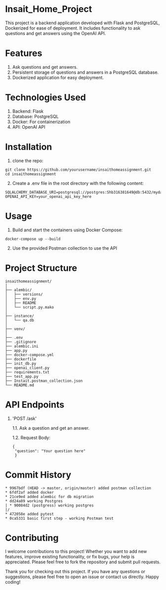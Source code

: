 # Insait_Home_Project
This project is a backend application developed with Flask and PostgreSQL, Dockerized for ease of deployment. It includes functionality to ask questions and get answers using the OpenAI API.

# Features
1. Ask questions and get answers.
2. Persistent storage of questions and answers in a PostgreSQL database.
3. Dockerized application for easy deployment.

# Technologies Used
1. Backend: Flask
2. Database: PostgreSQL
3. Docker: For containerization
4. API: OpenAI API

# Installation
1. clone the repo:
```
git clone https://github.com/yourusername/insaithomeassignment.git
cd insaithomeassignment
```
2. Create a .env file in the root directory with the following content:
```
SQLALCHEMY_DATABASE_URI=postgresql://postgres:Shb316381649@db:5432/mydatabase
OPENAI_API_KEY=your_openai_api_key_here
```

# Usage
1. Build and start the containers using Docker Compose:
```
docker-compose up --build
```
2. Use the  provided Postman collection to use the API

# Project Structure
```
insaithomeassignment/
│
├── alembic/
│   ├── versions/
│   ├── env.py
│   ├── README
│   └── script.py.mako
│
├── instance/
│   └── qa.db
│
├── venv/
│
├── .env
├── .gitignore
├── alembic.ini
├── app.py
├── docker-compose.yml
├── dockerfile
├── init_db.py
├── openai_client.py
├── requirements.txt
├── test_app.py
├── Instait.postman_collection.json
└── README.md
```
# API Endpoints
1. 'POST /ask'
   
   1.1. Ask a question and get an answer.
   
   1.2. Request Body:
   ```
   {
    "question": "Your question here"
    }
   ```
# Commit History

```
* 9967bdf (HEAD -> master, origin/master) added postman collection
* 6fdf2af added docker
* 21ce9ed added alembic for db migration
* dd24a89 working Postgres
| * 90084d2 (postgress) working postgres
|/
* 472058e added pytest
* 0ca5331 basic first step - working Postman test
```

# Contributing

I welcome contributions to this project! Whether you want to add new features, improve existing functionality, or fix bugs, your help is appreciated. Please feel free to fork the repository and submit pull requests.

Thank you for checking out this project. If you have any questions or suggestions, please feel free to open an issue or contact us directly. Happy coding!

